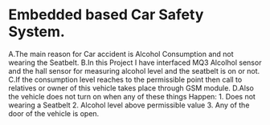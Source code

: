 # Embedded based Car Safety System.
A.The main reason for Car accident is Alcohol Consumption and not wearing the Seatbelt.
B.In this Project I have interfaced MQ3 Alcolhol sensor and the hall sensor for measuring alcohol level and the seatbelt is on or not.
C.If the consumption level reaches to the permissible point then call to relatives or owner of this vehicle takes place through GSM module.
D.Also the vehicle does not turn on when any of these things Happen:
      1. Does not wearing a Seatbelt
      2. Alcohol level above permissible value
      3. Any of the door of the vehicle is open.

